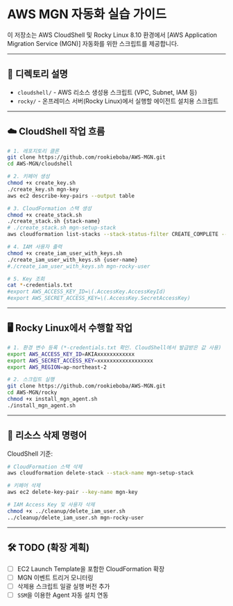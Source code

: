 
# AWS MGN 자동화 실습 가이드

이 저장소는 AWS CloudShell 및 Rocky Linux 8.10 환경에서 [AWS Application Migration Service (MGN)] 자동화를 위한 스크립트를 제공합니다.

---

## 📁 디렉토리 설명

- `cloudshell/` - AWS 리소스 생성용 스크립트 (VPC, Subnet, IAM 등)
- `rocky/` - 온프레미스 서버(Rocky Linux)에서 실행할 에이전트 설치용 스크립트

---

## ☁️ CloudShell 작업 흐름

```bash
# 1. 레포지토리 클론
git clone https://github.com/rookieboba/AWS-MGN.git
cd AWS-MGN/cloudshell

# 2. 키페어 생성
chmod +x create_key.sh
./create_key.sh mgn-key
aws ec2 describe-key-pairs --output table

# 3. CloudFormation 스택 생성
chmod +x create_stack.sh
./create_stack.sh {stack-name}
# ./create_stack.sh mgn-setup-stack
aws cloudformation list-stacks --stack-status-filter CREATE_COMPLETE --output table

# 4. IAM 사용자 출력
chmod +x create_iam_user_with_keys.sh
./create_iam_user_with_keys.sh {user-name}
#./create_iam_user_with_keys.sh mgn-rocky-user

# 5. Key 조회
cat *-credentials.txt
#export AWS_ACCESS_KEY_ID=\(.AccessKey.AccessKeyId)
#export AWS_SECRET_ACCESS_KEY=\(.AccessKey.SecretAccessKey)
```

---

## 🖥️ Rocky Linux에서 수행할 작업

```bash
# 1. 환경 변수 등록 (*-credentials.txt 확인. CloudShell에서 발급받은 값 사용)
export AWS_ACCESS_KEY_ID=AKIAxxxxxxxxxxxx
export AWS_SECRET_ACCESS_KEY=xxxxxxxxxxxxxxxxxx
export AWS_REGION=ap-northeast-2

# 2. 스크립트 실행
git clone https://github.com/rookieboba/AWS-MGN.git
cd AWS-MGN/rocky
chmod +x install_mgn_agent.sh
./install_mgn_agent.sh
```

---

## 🧹 리소스 삭제 명령어

CloudShell 기준:

```bash
# CloudFormation 스택 삭제
aws cloudformation delete-stack --stack-name mgn-setup-stack

# 키페어 삭제
aws ec2 delete-key-pair --key-name mgn-key

# IAM Access Key 및 사용자 삭제
chmod +x ../cleanup/delete_iam_user.sh
../cleanup/delete_iam_user.sh mgn-rocky-user
```

---

## 🛠️ TODO (확장 계획)

- [ ] EC2 Launch Template을 포함한 CloudFormation 확장
- [ ] MGN 이벤트 트리거 모니터링
- [ ] 삭제용 스크립트 일괄 실행 버전 추가
- [ ] `SSM`을 이용한 Agent 자동 설치 연동
